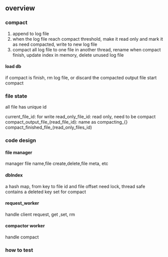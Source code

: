 ## overview
### compact
1. append to log file
2. when the log file reach compact threshold, make it read only and mark it as need compacted, write to new log file
3. compact all log file to one file in another thread, rename when compact finish, update index in memory,
delete unused log file

#### load db
if compact is finish, rm log file, or discard the compacted output file
start compact

### file state
all file has unique id

current_file_id: for write
read_only_file_id: read only, need to be compact
compact_output_file_(read_file_id): name as compacting_{}
compact_finished_file_(read_only_files_id)

### code design

#### file manager

manager file name,file create,delete,file meta, etc

#### dbIndex

a hash map, from key to file id and file offset 
need lock, thread safe
contains a deleted key set for compact

#### request_worker

handle client request, get ,set, rm

#### compactor worker

handle compact

### how to test




